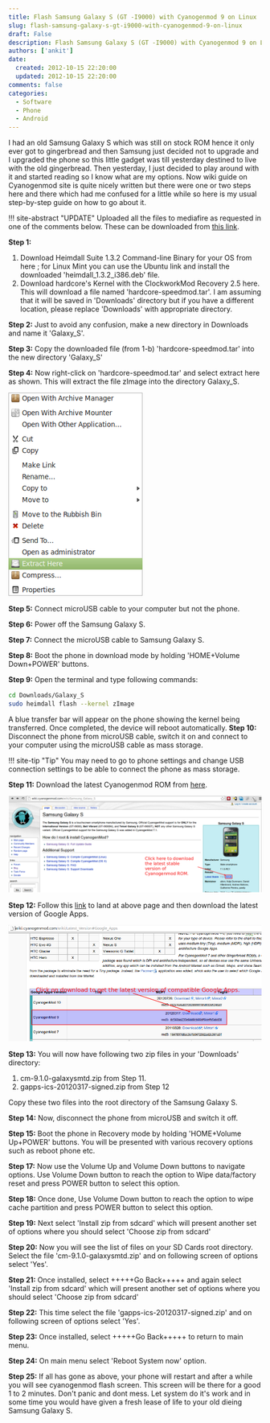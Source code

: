 ```yaml
---
title: Flash Samsung Galaxy S (GT -I9000) with Cyanogenmod 9 on Linux
slug: flash-samsung-galaxy-s-gt-i9000-with-cyanogenmod-9-on-linux
draft: False
description: Flash Samsung Galaxy S (GT -I9000) with Cyanogenmod 9 on Linux
authors: ['ankit']
date: 
  created: 2012-10-15 22:20:00
  updated: 2012-10-15 22:20:00
comments: false
categories:
  - Software
  - Phone
  - Android
---
```


I had an old Samsung Galaxy S which was still on stock ROM hence it only ever got to gingerbread and then Samsung just decided not to upgrade and I upgraded the phone so this little gadget was till yesterday destined to live with the old gingerbread.
Then yesterday, I just decided to play around with it and started reading so I know what are my options. Now wiki guide on Cyanogenmod site is quite nicely written but there were one or two steps here and there which had me confused for a little while so here is my usual step-by-step guide on how to go about it.

!!! site-abstract "UPDATE"
    Uploaded all the files to mediafire as requested in one of the comments below. These can be downloaded from [this link](http://www.mediafire.com/?ims1bxp6b8yp8).

<!-- more -->

**Step 1:**

1. Download Heimdall Suite 1.3.2 Command-line Binary for your OS from here ; for Linux Mint you can use the Ubuntu link and install the downloaded 'heimdall_1.3.2_i386.deb' file.
2. Download hardcore's Kernel with the ClockworkMod Recovery 2.5 here. This will download a file named 'hardcore-speedmod.tar'. I am assuming that it will be saved in 'Downloads' directory but if you have a different location, please replace 'Downloads' with appropriate directory.

**Step 2:** Just to avoid any confusion, make a new directory in Downloads and name it 'Galaxy_S'.

**Step 3:** Copy the downloaded file (from 1-b) 'hardcore-speedmod.tar' into the new directory 'Galaxy_S'

**Step 4:** Now right-click on 'hardcore-speedmod.tar' and select extract here as shown. This will extract the file zImage into the directory Galaxy_S.

![Fig-1](../assets/images/2016/07/20121012_Fig_1.png)

**Step 5:** Connect microUSB cable to your computer but not the phone.

**Step 6:** Power off the Samsung Galaxy S.

**Step 7:** Connect the microUSB cable to Samsung Galaxy S.

**Step 8:** Boot the phone in download mode by holding 'HOME+Volume Down+POWER' buttons.

**Step 9:** Open the terminal and type following commands:

```bash linenums="1"
cd Downloads/Galaxy_S
sudo heimdall flash --kernel zImage
```

A blue transfer bar will appear on the phone showing the kernel being transferred. Once completed, the device will reboot automatically.
**Step 10:** Disconnect the phone from microUSB cable, switch it on and connect to your computer using the microUSB cable as mass storage.

!!! site-tip "Tip"
    You may need to go to phone settings and change USB connection settings to be able to connect the phone as mass storage.

**Step 11:** Download the latest Cyanogenmod ROM from [here](http://wiki.cyanogenmod.com/wiki/Samsung_Galaxy_S).

![Fig-2](../assets/images/2016/07/20121012_Fig_2.png)

**Step 12:** Follow this [link](http://wiki.cyanogenmod.com/wiki/Latest_Version#Google_Apps) to land at above page and then download the latest version of Google Apps.

![Fig-3](../assets/images/2016/07/20121012_Fig_3.png)

**Step 13:** You will now have following two zip files in your 'Downloads' directory:

1. cm-9.1.0-galaxysmtd.zip from Step 11.
2. gapps-ics-20120317-signed.zip from Step 12

Copy these two files into the root directory of the Samsung Galaxy S.

**Step 14:** Now, disconnect the phone from microUSB and switch it off.

**Step 15:** Boot the phone in Recovery mode by holding 'HOME+Volume Up+POWER' buttons. You will be presented with various recovery options such as reboot phone etc.

**Step 17:** Now use the Volume Up and Volume Down buttons to navigate options. Use Volume Down button to reach the option to Wipe data/factory reset and press POWER button to select this option.

**Step 18:** Once done, Use Volume Down button to reach the option to wipe cache partition and press POWER button to select this option.

**Step 19:** Next select 'Install zip from sdcard' which will present another set of options where you should select 'Choose zip from sdcard'

**Step 20:** Now you will see the list of files on your SD Cards root directory. Select the file 'cm-9.1.0-galaxysmtd.zip' and on following screen of options select 'Yes'.

**Step 21:** Once installed, select +++++Go Back+++++ and again select 'Install zip from sdcard' which will present another set of options where you should select 'Choose zip from sdcard'

**Step 22:** This time select the file 'gapps-ics-20120317-signed.zip' and on following screen of options select 'Yes'.

**Step 23:** Once installed, select +++++Go Back+++++ to return to main menu.

**Step 24:** On main menu select 'Reboot System now' option.

**Step 25:** If all has gone as above, your phone will restart and after a while you will see cyanogenmod flash screen. This screen will be there for a good 1 to 2 minutes. Don't panic and dont mess. Let system do it's work and in some time you would have given a fresh lease of life to your old dieing Samsung Galaxy S.